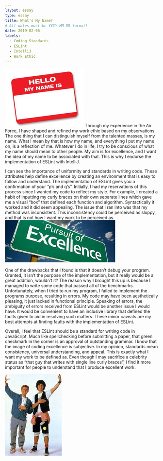 ```yaml
---
layout: essay
type: essay
title: What's My Name?
# All dates must be YYYY-MM-DD format!
date: 2019-02-06
labels:
  - Coding Standards
  - ESLint
  - IntelliJ
  - Work Ethic
---
```


<img class="ui medium left floated image" src="../images/Name.jpg">
Through my experience in the Air Force, I have shaped and refined my work ethic based on my observations.  The one thing that I can distinguish myself from the talented masses, is my name.   What I mean by that is how my name, and everything I put my name on, is a reflection of me.  Whatever I do in life, I try to be conscious of what my name should mean to other people.  My aim is for excellence, and I want the idea of my name to be associated with that.  This is why I endorse the implementation of ESLint with IntelliJ.


I can see the importance of uniformity and standards in writing code.  These attributes help define excellence by creating an environment that is easy to follow and understand.  The implementation of ESLint gives you a confirmation of your “p’s and q’s”.  Initially, I had my reservations of this process since I wanted my code to reflect my style.  For example, I created a habit of inputting my curly braces on their own separate lines which gave me a visual “box” that defined each function and algorithm.  Syntactically it worked and it did seem appealing.   The issue that I ran into was that my method was inconsistent.  This inconsistency could be perceived as sloppy, and that is not how I want my work to be perceived as.
<img class="ui medium right floated image" src="../images/excellence.jpg">

One of the drawbacks that I found is that it doesn’t debug your program.  Granted, it isn’t the purpose of the implementation, but it really would be a great addition, wouldn’t it?  The reason why I brought this up is because I managed to write some code that passed all of the benchmarks.  Unfortunately, when I tried to run my program, I failed to implement the programs purpose, resulting in errors.  My code may have been aesthetically pleasing, it just lacked in functional principle.  Speaking of errors, the ambiguity of errors received from ESLint would be another issue I would have.  It would be convenient to have an inclusive library that defined the faults given to aid in resolving such matters.  These minor caveats are my best attempts at finding faults with the implementation of ESLint.

Overall, I feel that ESLint should be a standard for writing code in JavaScript.  Much like spellchecking before submitting a paper, that green checkmark in the corner is an approval of outstanding grammar.  I know that the image of coding excellence is subjective.  In my opinion, standards mean consistency, universal understanding, and appeal.  This is exactly what I want my work to be defined as.  Even though I may sacrifice a celebrity status as “that guy that writes with single line curly braces”, I find it more important for people to understand that I produce excellent work.

<img class="ui large left image" src="../images/Excellent.jpg">
